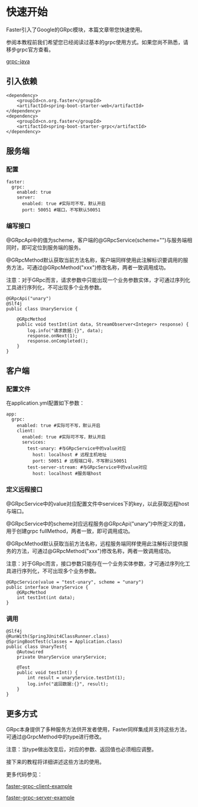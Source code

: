 # 快速开始

Faster引入了Google的GRpc模块，本篇文章带您快速使用。

参阅本教程前我们希望您已经阅读过基本的grpc使用方式。如果您尚不熟悉，请移步grpc官方查看。

[grpc-java](https://grpc.io/docs/tutorials/basic/java.html)


## 引入依赖

```
<dependency>
    <groupId>cn.org.faster</groupId>
    <artifactId>spring-boot-starter-web</artifactId>
</dependency>
<dependency>
    <groupId>cn.org.faster</groupId>
    <artifactId>spring-boot-starter-grpc</artifactId>
</dependency>
```

## 服务端

### 配置

```
faster:
  grpc:
    enabled: true
    server:
      enabled: true #实际可不写，默认开启
      port: 50051 #端口，不写默认50051
```

### 编写接口

@GRpcApi中的值为scheme，客户端的@GRpcService(scheme="")与服务端相同时，即可定位到服务端的服务。

@GRpcMethod默认获取当前方法名称，客户端同样使用此注解标识要调用的服务方法，可通过@GRpcMethod("xxx")修改名称，两者一致调用成功。

注意：对于GRpc而言，请求参数中只能出现一个业务参数实体，才可通过序列化工具进行序列化，不可出现多个业务参数。

```
@GRpcApi("unary")
@Slf4j
public class UnaryService {

    @GRpcMethod
    public void testInt(int data, StreamObserver<Integer> response) {
        log.info("请求数据:{}", data);
        response.onNext(1);
        response.onCompleted();
    }
}
```


## 客户端

### 配置文件

在application.yml配置如下参数：

```
app:
  grpc:
    enabled: true #实际可不写，默认开启
    client:
      enabled: true #实际可不写，默认开启
      services:
        test-unary: #与GRpcService中的value对应
          host: localhost # 远程主机地址
          port: 50051 # 远程端口号，不写默认50051
        test-server-stream: #与GRpcService中的value对应
          host: localhost #服务端host
```

### 定义远程接口

@GRpcService中的value对应配置文件中services下的key，以此获取远程host与端口。

@GRpcService中的scheme对应远程服务@GRpcApi("unary")中所定义的值，用于创建grpc fullMethod，两者一致，即可调用成功。

@GRpcMethod默认获取当前方法名称，远程服务端同样使用此注解标识提供服务的方法，可通过@GRpcMethod("xxx")修改名称，两者一致调用成功。

注意：对于GRpc而言，接口参数只能存在一个业务实体参数，才可通过序列化工具进行序列化，不可出现多个业务参数。


```
@GRpcService(value = "test-unary", scheme = "unary")
public interface UnaryService {
    @GRpcMethod
    int testInt(int data);
}
```

### 调用

```
@Slf4j
@RunWith(SpringJUnit4ClassRunner.class)
@SpringBootTest(classes = Application.class)
public class UnaryTest{
    @Autowired
    private UnaryService unaryService;

    @Test
    public void testInt() {
        int result = unaryService.testInt(1);
        log.info("返回数据:{}", result);
    }
}
```



## 更多方式

GRpc本身提供了多种服务方法供开发者使用，Faster同样集成并支持这些方法，可通过@GrpcMethod中的type进行修改。

注意：当type做出改变后，对应的参数、返回值也必须相应调整。

接下来的教程将详细讲述这些方法的使用。

更多代码参见：

[faster-grpc-client-example](https://github.com/faster-framework/faster-framework-test/tree/master/faster-framework-test-grpc-client)

[faster-grpc-server-example](https://github.com/faster-framework/faster-framework-test/tree/master/faster-framework-test-grpc-server)

